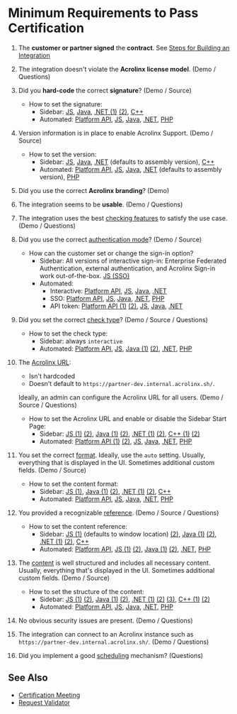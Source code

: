 # Minimum Requirements to Pass Certification

1) The **customer or partner signed** the **contract**. See [Steps for Building an Integration](https://support.acrolinx.com/hc/en-us/articles/10210859042066-Process-for-Building-an-Integration)
2) The integration doesn't violate the **Acrolinx license model**. (Demo / Questions)
3) Did you **hard-code** the correct **signature**? (Demo / Source)
   + How to set the signature:
      * Sidebar: [JS](https://github.com/acrolinx/acrolinx-sidebar-demo/blob/d49f8e5fc22d6ddaef033ccfacdba30d91ced9e2/samples/config.js#L29),
      [Java](https://github.com/acrolinx/acrolinx-sidebar-demo-java/blob/c32678dec4cfd849cc9d33e78fab2ace2bb1de0a/demo/swing/src/main/java/com/acrolinx/client/sidebar/demo/swing/AcrolinxDemoClientSwing.java#L40),
      [.NET (1)](https://github.com/acrolinx/acrolinx-sidebar-demo-dotnet#configuration)
      [(2)](https://github.com/acrolinx/acrolinx-sidebar-demo-dotnet/blob/master/Acrolinx.Demo.Sidebar/MultiSample.Designer.cs#L144),
      [C++](https://github.com/acrolinx/sidebar-demo-cpp/blob/064939fbfbe2e4b238ab9250b1568a3d91475382/Acrolinx.Adapter.Demo.Sidebar.Cpp/Acrolinx.Adapter.Demo.Sidebar.CppDlg.cpp#L115)
      * Automated: [Platform API](https://acrolinxapi.docs.apiary.io/#introduction/general-headers/signature),
      [JS](https://github.com/acrolinx/sdk-js/blob/2d6436f9b994137a646bcaed69ba70e04ec9e765/test/integration-server/acrolinx-endpoint.test.ts#L65),
      [Java](https://github.com/acrolinx/sdk-java/blob/127d42a5247e4e52d72ce829b649befbfb2eeffd/src/test/java/com/acrolinx/client/sdk/integration/CheckTest.java#L191),
      [.NET](https://github.com/acrolinx/sdk-dotnet/blob/dc346b53ee3b274ecfd40dfe5e4af4855fea4695/Acrolinx.Net/Acrolinx.Net.Tests/TestEnvironment.cs#L26),
      [PHP](https://github.com/acrolinx/sdk-php/blob/21d976471d389f3ea8b9175ce70b26b3588fa4b3/tests/AcrolinxEndpointTest.php#L60)
4) Version information is in place to enable Acrolinx Support. (Demo / Source)
   + How to set the version:
      * Sidebar: [JS](https://github.com/acrolinx/acrolinx-sidebar-demo/blob/d49f8e5fc22d6ddaef033ccfacdba30d91ced9e2/samples/config.js#L67),
      [Java](https://github.com/acrolinx/acrolinx-sidebar-demo-java/blob/c32678dec4cfd849cc9d33e78fab2ace2bb1de0a/demo/swing/src/main/java/com/acrolinx/client/sidebar/demo/swing/AcrolinxDemoClientSwing.java#L38),
      [.NET](https://github.com/acrolinx/acrolinx-sidebar-demo-dotnet/blob/d7194416157e3661fbce8c5473a7bae14059e041/Acrolinx.Demo.Sidebar/Integration.cs#L52)
      (defaults to assembly version),
      [C++](https://github.com/acrolinx/sidebar-demo-cpp/blob/064939fbfbe2e4b238ab9250b1568a3d91475382/Acrolinx.Adapter.Demo.Sidebar.Cpp/Acrolinx.Adapter.Demo.Sidebar.CppDlg.cpp#L125)
      * Automated: [Platform API](https://acrolinxapi.docs.apiary.io/#introduction/general-headers/signature),
      [JS](https://github.com/acrolinx/sdk-js/blob/2d6436f9b994137a646bcaed69ba70e04ec9e765/test/integration-server/acrolinx-endpoint.test.ts#L66),
      [Java](https://github.com/acrolinx/sdk-java/blob/127d42a5247e4e52d72ce829b649befbfb2eeffd/src/test/java/com/acrolinx/client/sdk/integration/CheckTest.java#L191),
      [.NET](https://github.com/acrolinx/sdk-dotnet/blob/2655e198e13fa05e7ba8bd3a15b221223e5f4ce7/Acrolinx.Net/Acrolinx.Net/AcrolinxEndpoint.cs#L61)
      (defaults to assembly version),
      [PHP](https://github.com/acrolinx/sdk-php/blob/21d976471d389f3ea8b9175ce70b26b3588fa4b3/src/AcrolinxEndpoint.php#L96)
5) Did you use the correct **Acrolinx branding**? (Demo)
6) The integration seems to be **usable**. (Demo / Questions)
7) The integration uses the best [checking features](checking-features.md) to satisfy the use case. (Demo / Questions)
8) Did you use the correct [authentication mode](configuration.md#authentication)? (Demo / Source)
   + How can the customer set or change the sign-in option?
      * Sidebar: All versions of interactive sign-in: Enterprise Federated Authentication, external authentication, and
        Acrolinx Sign-in work out-of-the-box. [JS (SSO)](https://github.com/acrolinx/acrolinx-sidebar-demo/blob/d49f8e5fc22d6ddaef033ccfacdba30d91ced9e2/samples/config.js#L61)
      * Automated:
         + Interactive: [Platform API](https://github.com/acrolinx/platform-api#getting-an-access-token-with-acrolinx-sign-in),
           [JS](https://github.com/acrolinx/sdk-js/blob/217ea70387d8f20f74b3fff1e61addd97699f3ac/test/unit/signin.test.ts#L108),
           [Java](https://github.com/acrolinx/sdk-java/blob/127d42a5247e4e52d72ce829b649befbfb2eeffd/src/test/java/com/acrolinx/client/sdk/integration/SignInInteractiveTest.java#L44),
           [.NET](https://github.com/acrolinx/sdk-dotnet/blob/2655e198e13fa05e7ba8bd3a15b221223e5f4ce7/Acrolinx.Net/Acrolinx.Net.Tests/EndpointTest.cs#L115)
         + SSO: [Platform API](https://acrolinxapi.docs.apiary.io/#reference/authentication-api/requestvalidate-an-api-token),
           [JS](https://github.com/acrolinx/sdk-js/blob/2d6436f9b994137a646bcaed69ba70e04ec9e765/test/integration-server/acrolinx-endpoint.test.ts#L149),
           [Java](https://github.com/acrolinx/sdk-java/blob/127d42a5247e4e52d72ce829b649befbfb2eeffd/src/test/java/com/acrolinx/client/sdk/integration/SignInSsoTest.java#L32),
           [.NET](https://github.com/acrolinx/sdk-dotnet/blob/dc346b53ee3b274ecfd40dfe5e4af4855fea4695/Acrolinx.Net/Acrolinx.Net.Tests/EndpointTest.cs#L60),
           [PHP](https://github.com/acrolinx/sdk-php/blob/21d976471d389f3ea8b9175ce70b26b3588fa4b3/tests/AcrolinxEndpointTest.php#L122)
         + API token: [Platform API (1)](https://acrolinxapi.docs.apiary.io/#introduction/general-headers/access-token)
           [(2)](https://github.com/acrolinx/platform-api#getting-an-api-token),
           [JS](https://github.com/acrolinx/sdk-js/blob/2d6436f9b994137a646bcaed69ba70e04ec9e765/test/integration-server/acrolinx-endpoint.test.ts#L185),
           [Java](https://github.com/acrolinx/sdk-java/blob/127d42a5247e4e52d72ce829b649befbfb2eeffd/src/test/java/com/acrolinx/client/sdk/integration/CheckTest.java#L193),
           [.NET](https://github.com/acrolinx/sdk-dotnet/blob/2655e198e13fa05e7ba8bd3a15b221223e5f4ce7/Acrolinx.Net/Acrolinx.Net.Tests/EndpointTest.cs#L261)
9) Did you set the correct [check type](check-types.md)? (Demo / Source / Questions)
    + How to set the check type:
      * Sidebar: always `interactive`
      * Automated: [Platform API](https://acrolinxapi.docs.apiary.io/#reference/checking-api/submit-a-check/submit-a-check),
      [JS](https://github.com/acrolinx/sdk-js/blob/2d6436f9b994137a646bcaed69ba70e04ec9e765/src/check.ts#L64),
      [Java (1)](https://github.com/acrolinx/sdk-java/blob/127d42a5247e4e52d72ce829b649befbfb2eeffd/src/test/java/com/acrolinx/client/sdk/integration/CheckTest.java#L237)
      [(2)](https://acrolinx.github.io/sdk-java/com/acrolinx/client/sdk/check/CheckOptionsBuilder.html#withCheckType-com.acrolinx.client.sdk.check.CheckType-),
      [.NET](https://github.com/acrolinx/sdk-dotnet/blob/20ca7d1e7d58caf5f60cba33dbca72d7700e39ae/Acrolinx.Net/Acrolinx.Net/Check/CheckOptions.cs#L30),
      [PHP](https://github.com/acrolinx/sdk-php/blob/21d976471d389f3ea8b9175ce70b26b3588fa4b3/tests/AcrolinxEndpointTest.php#L274)
10) The [Acrolinx URL](configuration.md#acrolinx-url):
    + Isn't hardcoded
    + Doesn't default to `https://partner-dev.internal.acrolinx.sh/`.

    Ideally, an admin can configure the Acrolinx URL for all users. (Demo / Source / Questions)
    + How to set the Acrolinx URL and enable or disable the Sidebar Start Page:
      * Sidebar: [JS (1)](https://github.com/acrolinx/acrolinx-sidebar-demo/blob/d49f8e5fc22d6ddaef033ccfacdba30d91ced9e2/samples/config.js#L28)
      [(2)](https://github.com/acrolinx/acrolinx-sidebar-demo/blob/d49f8e5fc22d6ddaef033ccfacdba30d91ced9e2/samples/config.js#L57),
      [Java (1)](https://acrolinx.github.io/sidebar-sdk-java/com/acrolinx/sidebar/pojo/settings/AcrolinxSidebarInitParameter.AcrolinxSidebarInitParameterBuilder.html#withServerAddress-java.lang.String-)
      [(2)](https://acrolinx.github.io/sidebar-sdk-java/com/acrolinx/sidebar/pojo/settings/AcrolinxSidebarInitParameter.AcrolinxSidebarInitParameterBuilder.html#withShowServerSelector-java.lang.Boolean-),
      [.NET (1)](https://github.com/acrolinx/acrolinx-sidebar-demo-dotnet/blob/d7194416157e3661fbce8c5473a7bae14059e041/Acrolinx.Demo.Sidebar/Integration.cs#L40)
      [(2)](https://github.com/acrolinx/acrolinx-sidebar-demo-dotnet/blob/d7194416157e3661fbce8c5473a7bae14059e041/Acrolinx.Demo.Sidebar/Integration.cs#L41),
      [C++ (1)](https://github.com/acrolinx/sidebar-demo-cpp/blob/064939fbfbe2e4b238ab9250b1568a3d91475382/Acrolinx.Adapter.Demo.Sidebar.Cpp/Acrolinx.Adapter.Demo.Sidebar.CppDlg.cpp#L108)
      [(2)](https://github.com/acrolinx/sidebar-demo-cpp/blob/064939fbfbe2e4b238ab9250b1568a3d91475382/Acrolinx.Adapter.Demo.Sidebar.Cpp/Acrolinx.Adapter.Demo.Sidebar.CppDlg.cpp#L109)
      * Automated:
      [Platform API (1)](https://github.com/acrolinx/platform-api#getting-started)
      [(2)](https://acrolinxapi.docs.apiary.io/#introduction/general-headers/base-url),
      [JS](https://github.com/acrolinx/sdk-js/blob/2d6436f9b994137a646bcaed69ba70e04ec9e765/test/integration-server/acrolinx-endpoint.test.ts#L62),
      [Java](https://github.com/acrolinx/sdk-java/blob/127d42a5247e4e52d72ce829b649befbfb2eeffd/src/test/java/com/acrolinx/client/sdk/integration/CheckTest.java#L191),
      [.NET](https://github.com/acrolinx/sdk-dotnet/blob/dc346b53ee3b274ecfd40dfe5e4af4855fea4695/Acrolinx.Net/Acrolinx.Net.Tests/TestEnvironment.cs#L27),
      [PHP](https://github.com/acrolinx/sdk-php/blob/21d976471d389f3ea8b9175ce70b26b3588fa4b3/tests/AcrolinxEndpointTest.php#L53)
11) You set the correct [format](text-extraction.md#check-format-and-supporting-multiformat-editors).
  Ideally, use the `auto` setting.
  Usually, everything that is displayed in the UI. Sometimes additional custom fields. (Demo / Source)
    + How to set the content format:
      * Sidebar: [JS (1)](https://acrolinx.github.io/sidebar-sdk-js/pluginDoc/interfaces/adapterinterface.html#getformat),
      [Java (1)](https://github.com/acrolinx/acrolinx-sidebar-demo-java/blob/c32678dec4cfd849cc9d33e78fab2ace2bb1de0a/demo/jfx/src/main/java/com/acrolinx/client/sidebar/demo/jfx/AcrolinxJFXIntegration.java#L34)
      [(2)](https://acrolinx.github.io/sidebar-sdk-java/com/acrolinx/sidebar/InputAdapterInterface.html#getInputFormat--),
      [.NET (1)](https://github.com/acrolinx/acrolinx-sidebar-demo-dotnet/blob/79ee2e363ac4bc51e1d6e9d9572660a31cf4da5f/Acrolinx.Demo.Sidebar/Integration.cs#L79)
      [(2)](https://github.com/acrolinx/sidebar-sdk-dotnet/blob/667d774265fa48f230cc751c79c1ba0a7fa64515/Acrolinx.Sidebar/Documents/IDocument.cs#L11),
      [C++](https://github.com/acrolinx/sidebar-demo-cpp/blob/064939fbfbe2e4b238ab9250b1568a3d91475382/Acrolinx.Adapter.Demo.Sidebar.Cpp/Acrolinx.Adapter.Demo.Sidebar.CppDlg.cpp#L140)
      * Automated: [Platform API](https://acrolinxapi.docs.apiary.io/#reference/checking-api/submit-a-check/submit-a-check),
      [JS](https://github.com/acrolinx/sdk-js/blob/2d6436f9b994137a646bcaed69ba70e04ec9e765/src/check.ts#L67),
      [Java](https://acrolinx.github.io/sdk-java/com/acrolinx/client/sdk/check/CheckOptionsBuilder.html#withContentFormat-java.lang.String-),
      [.NET](https://github.com/acrolinx/sdk-dotnet/blob/dc346b53ee3b274ecfd40dfe5e4af4855fea4695/Acrolinx.Net/Acrolinx.Net.Tests/EndpointTest.cs#L151),
      [PHP](https://github.com/acrolinx/sdk-php/blob/21d976471d389f3ea8b9175ce70b26b3588fa4b3/tests/AcrolinxEndpointTest.php#L275)
12) You provided a recognizable [reference](text-extraction.md#Enable-Acrolinx-Providing-Guidance-and-Analytics).
    (Demo / Source / Questions)
    + How to set the content reference:
      * Sidebar: [JS (1)](https://github.com/acrolinx/acrolinx-sidebar-demo/blob/d49f8e5fc22d6ddaef033ccfacdba30d91ced9e2/samples/config.js#L33)
      (defaults to window location)
      [(2)](https://acrolinx.github.io/sidebar-sdk-js/pluginDoc/interfaces/successfulcontentextractionresult.html#documentreference),
      [Java (1)](https://github.com/acrolinx/acrolinx-sidebar-demo-java/blob/c32678dec4cfd849cc9d33e78fab2ace2bb1de0a/demo/jfx/src/main/java/com/acrolinx/client/sidebar/demo/jfx/AcrolinxJFXIntegration.java#L34)
      [(2)](https://acrolinx.github.io/sidebar-sdk-java/com/acrolinx/sidebar/InputAdapterInterface.html#getDocumentReference--),
      [.NET (1)](https://github.com/acrolinx/acrolinx-sidebar-demo-dotnet/blob/79ee2e363ac4bc51e1d6e9d9572660a31cf4da5f/Acrolinx.Demo.Sidebar/Integration.cs#L87)
      [(2)](https://github.com/acrolinx/sidebar-sdk-dotnet/blob/667d774265fa48f230cc751c79c1ba0a7fa64515/Acrolinx.Sidebar/Documents/IDocument.cs#L12),
      [C++](https://github.com/acrolinx/sidebar-demo-cpp/blob/064939fbfbe2e4b238ab9250b1568a3d91475382/Acrolinx.Adapter.Demo.Sidebar.Cpp/Acrolinx.Adapter.Demo.Sidebar.CppDlg.cpp#L140)
      * Automated: [Platform API](https://acrolinxapi.docs.apiary.io/#reference/checking-api/submit-a-check/submit-a-check),
      [JS (1)](https://github.com/acrolinx/sdk-js/blob/2d6436f9b994137a646bcaed69ba70e04ec9e765/examples/check.ts#L50)
      [(2)](https://github.com/acrolinx/sdk-js/blob/2d6436f9b994137a646bcaed69ba70e04ec9e765/src/check.ts#L73),
      [Java (1)](https://github.com/acrolinx/sdk-java/blob/127d42a5247e4e52d72ce829b649befbfb2eeffd/src/test/java/com/acrolinx/client/sdk/integration/CheckTest.java#L212)
      [(2)](https://acrolinx.github.io/sdk-java/com/acrolinx/client/sdk/check/CheckRequestBuilder.html#withContentReference-java.lang.String-),
      [.NET](https://github.com/acrolinx/sdk-demo-dotnet/blob/17b73231e7f3e1fc6286ab8b6549281f1f0ee70c/Acrolinx.Net.Demo/Program.cs#L41),
      [PHP](https://github.com/acrolinx/sdk-php/blob/21d976471d389f3ea8b9175ce70b26b3588fa4b3/tests/AcrolinxEndpointTest.php#L282)
13) The [content](text-extraction.md#structure) is well structured and includes all necessary content.
  Usually, everything that's displayed in the UI. Sometimes additional custom fields. (Demo / Source)
    + How to set the structure of the content:
      * Sidebar: [JS (1)](https://github.com/acrolinx/acrolinx-sidebar-demo/blob/d49f8e5fc22d6ddaef033ccfacdba30d91ced9e2/samples/multi-editor.html#L80)
      [(2)](https://github.com/acrolinx/acrolinx-sidebar-demo/blob/d49f8e5fc22d6ddaef033ccfacdba30d91ced9e2/samples/multi-editor.html#L93),
      [Java (1)](https://github.com/acrolinx/acrolinx-sidebar-demo-java/blob/c32678dec4cfd849cc9d33e78fab2ace2bb1de0a/demo/jfx/src/main/java/com/acrolinx/client/sidebar/demo/jfx/AcrolinxJFXIntegration.java#L34)
      [(2)](https://acrolinx.github.io/sidebar-sdk-java/com/acrolinx/sidebar/InputAdapterInterface.html#getContent--),
      [.NET (1)](https://github.com/acrolinx/acrolinx-sidebar-demo-dotnet/blob/79ee2e363ac4bc51e1d6e9d9572660a31cf4da5f/Acrolinx.Demo.Sidebar/Integration.cs#L79)
      [(2)](https://github.com/acrolinx/acrolinx-sidebar-demo-dotnet/blob/79ee2e363ac4bc51e1d6e9d9572660a31cf4da5f/Acrolinx.Demo.Sidebar/Integration.cs#L76)
      [(3)](https://github.com/acrolinx/sidebar-sdk-dotnet/blob/667d774265fa48f230cc751c79c1ba0a7fa64515/Acrolinx.Sidebar/Util/Adapter/IAdapter.cs#L14),
      [C++ (1)](https://github.com/acrolinx/sidebar-demo-cpp/blob/064939fbfbe2e4b238ab9250b1568a3d91475382/Acrolinx.Adapter.Demo.Sidebar.Cpp/Acrolinx.Adapter.Demo.Sidebar.CppDlg.cpp#L140)
      [(2)](https://github.com/acrolinx/sidebar-demo-cpp/blob/064939fbfbe2e4b238ab9250b1568a3d91475382/Acrolinx.Adapter.Demo.Sidebar.Cpp/Acrolinx.Adapter.Demo.Sidebar.CppDlg.cpp#L141)
      * Automated: [Platform API](https://acrolinxapi.docs.apiary.io/#reference/checking-api/submit-a-check/submit-a-check),
      [JS](https://github.com/acrolinx/sdk-js/blob/2d6436f9b994137a646bcaed69ba70e04ec9e765/src/check.ts#L53),
      [Java](https://github.com/acrolinx/sdk-java/blob/127d42a5247e4e52d72ce829b649befbfb2eeffd/src/test/java/com/acrolinx/client/sdk/integration/CheckTest.java#L118),
      [.NET](https://github.com/acrolinx/sdk-dotnet/blob/dc346b53ee3b274ecfd40dfe5e4af4855fea4695/Acrolinx.Net/Acrolinx.Net.Tests/EndpointTest.cs#L148),
      [PHP](https://github.com/acrolinx/sdk-php/blob/81d8d6e6f3fa17f53299b2af923f4d86045d5d4b/tests/AcrolinxEndpointTest.php#L280)
14) No obvious security issues are present. (Demo / Questions)
15) The integration can connect to an Acrolinx instance such as `https://partner-dev.internal.acrolinx.sh/`.
    (Demo / Questions)
16) Did you implement a good [scheduling](scheduling.md) mechanism? (Questions)

## See Also

* [Certification Meeting](sdk-support.md#Certification-Meeting)
* [Request Validator](https://support.acrolinx.com/hc/en-us/articles/10220886837522-How-To-Use-the-Request-Validator)
